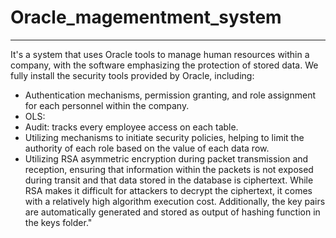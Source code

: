 # Oracle_magementment_system
---
It's a system that uses Oracle tools to manage human resources within a company, with the software emphasizing the protection of stored data.
We fully install the security tools provided by Oracle, including:
- Authentication mechanisms, permission granting, and role assignment for each personnel within the company.
- OLS:
- Audit: tracks every employee access on each table.
- Utilizing mechanisms to initiate security policies, helping to limit the authority of each role based on the value of each data row.
- Utilizing RSA asymmetric encryption during packet transmission and reception, ensuring that information within the packets is not exposed during transit and that data stored in the database is ciphertext. While RSA makes it difficult for attackers to decrypt the ciphertext, it comes with a relatively high algorithm execution cost. Additionally, the key pairs are automatically generated and stored as output of hashing function in the keys folder."
